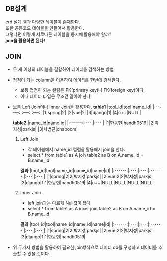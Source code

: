 DB설계
---------
erd 설계 결과 다양한 테이블이 존재한다.  
또한 공통코드 테이블을 만들어서 활용한다.  
그렇다면 어떻게 서로다른 테이블을 동시에 활용해야 할까?  
**join을 활용하면 된다!**


JOIN
---------
* 두 개 이상의 테이블을 결합하여 데이터를 검색하는 방법
* 접점이 되는 column을 이용하여 데이터를 한번에 검색한다.
    * 보통 접점이 되는 컬럼은 PK(primary key)나 FK(foreign key)이다.
    * 이때 데이터 타입은 무조건 같아야 한다!
* 보통 Left Join이나 Inner Join을 활용한다.
    **table1**
    |tool_id|tool|name_id|
    |:------:|:---:|:---:|
    |1|spring|2|
    |2|vue|2|
    |3|django|1|
    |4|c++|NULL|

    **table2**
    |name_id|name|id|
    |:------:|:---:|:---:|
    |1|한동현|handh0519|
    |2|박지성|parkjs|
    |3|차범근|chaboom|
    
    1. Left Join
        - 각 테이블에서 name_id 컬럼을 활용해서 join을 한다.
        - select * from table1 as A join table2 as B on A.name_id = B.name_id

        **결과**
        |tool_id|tool|name_id|name_id|name|id|
        |:------:|:---:|:---:|:------:|:---:|:---:|
        |1|spring|2|2|박지성|parkjs|
        |2|vue|2|2|박지성|parkjs|
        |3|django|1|1|한동현|handh0519|
        |4|c++|NULL|NULL|NULL|NULL|

    2. Inner Join
        - left join과는 다르게 Null값이 없다.
        - select * from table1 as A inner join table2 as B on A.name_id = B.name_id

        **결과**
        |tool_id|tool|name_id|name_id|name|id|
        |:------:|:---:|:---:|:------:|:---:|:---:|
        |1|spring|2|2|박지성|parkjs|
        |2|vue|2|2|박지성|parkjs|
        |3|django|1|1|한동현|handh0519|
* 위 두가지 방법을 활용하여 필요한 join방식으로 데이터 db를 구성하고 데이터를 추출할 수 있을 것이다.